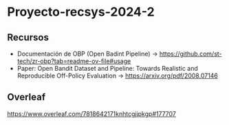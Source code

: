 # Proyecto-recsys-2024-2

## Recursos 
* Documentación de OBP (Open Badint Pipeline) -> https://github.com/st-tech/zr-obp?tab=readme-ov-file#usage
* Paper: Open Bandit Dataset and Pipeline: Towards Realistic
and Reproducible Off-Policy Evaluation -> https://arxiv.org/pdf/2008.07146

## Overleaf
https://www.overleaf.com/7818642171knhtcgjjpkgp#177707
